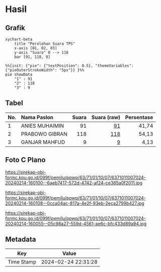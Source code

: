 # Hasil

## Grafik

```mermaid
xychart-beta
    title "Perolehan Suara TPS"
    x-axis [01, 02, 03]
    y-axis "Suara" 0 --> 118
    bar [91, 118, 9]
```

```mermaid
%%{init: {"pie": {"textPosition": 0.5}, "themeVariables": {"pieOuterStrokeWidth": "5px"}} }%%
pie showData
    "1" : 91
    "2" : 118
    "3" : 9
```

## Tabel

| No. | Nama Paslon    | Suara | Suara (raw) | Persentase |
|:--- |:-------------- | -----:| -----------:| ----------:|
| 1   | ANIES MUHAIMIN | 91    | [91][p-1]   | 41,74      |
| 2   | PRABOWO GIBRAN | 118   | [118][p-2]  | 54,13      |
| 3   | GANJAR MAHFUD  | 9     | [9][p-3]    | 4,13       |


[p-1]: https://github.com/gigit-pemilu/pemilu-2024/blob/main/pilpres/hitung-suara/sub/63-kalimantan-selatan/sub/71-kota-banjarmasin/sub/01-banjarmasin-selatan/sub/1007-murung-raya/sub/024-tps/sub/paslon-1.txt
[p-2]: https://github.com/gigit-pemilu/pemilu-2024/blob/main/pilpres/hitung-suara/sub/63-kalimantan-selatan/sub/71-kota-banjarmasin/sub/01-banjarmasin-selatan/sub/1007-murung-raya/sub/024-tps/sub/paslon-2.txt
[p-3]: https://github.com/gigit-pemilu/pemilu-2024/blob/main/pilpres/hitung-suara/sub/63-kalimantan-selatan/sub/71-kota-banjarmasin/sub/01-banjarmasin-selatan/sub/1007-murung-raya/sub/024-tps/sub/paslon-3.txt

## Foto C Plano

https://sirekap-obj-formc.kpu.go.id/099f/pemilu/ppwp/63/71/01/10/07/6371011007024-20240214-160100--6aeb7417-572d-4742-af24-ce385a0f2011.jpg

https://sirekap-obj-formc.kpu.go.id/099f/pemilu/ppwp/63/71/01/10/07/6371011007024-20240214-160108--0cca04ac-817a-4e2f-93eb-2eca2799b427.jpg

https://sirekap-obj-formc.kpu.go.id/099f/pemilu/ppwp/63/71/01/10/07/6371011007024-20240214-160055--05c98a27-559d-4561-ae6c-bfc433d89a94.jpg


## Metadata

| Key        | Value               |
| ---------- | ------------------- |
| Time Stamp | 2024-02-24 22:31:28 |



